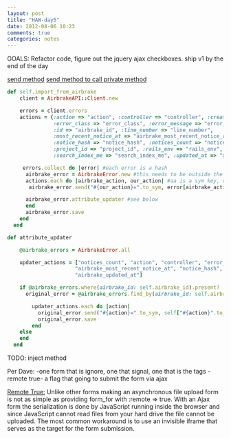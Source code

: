 ```yaml
---
layout: post
title: "HAW-day5"
date: 2012-08-06 10:23
comments: true
categories: notes
---
```


GOALS:
Refactor code, figure out the jquery ajax checkboxes.
ship v1 by the end of the day


[send method](http://khelll.com/blog/ruby/ruby-dynamic-method-calling/)
[send method to call private method](http://philcrissman.com/2009/06/26/rubys-objectsend-can-call-private-and-protected-methods/)

```ruby Code that finally worked...
def self.import_from_airbrake
    client = AirbrakeAPI::Client.new

    errors = client.errors
    actions = {:action => "action", :controller => "controller", :created_at => "airbrake_created_at", 
               :error_class => "error_class", :error_message => "error_message", :file => "file",
               :id => "airbrake_id", :line_number => "line_number", 
               :most_recent_notice_at => "airbrake_most_recent_notice_at", 
               :notice_hash => "notice_hash", :notices_count => "notices_count", 
               :project_id => "project_id", :rails_env => "rails_env", :resolved => "airbrake_resolved",
               :search_index_me => "search_index_me", :updated_at => "airbrake_updated_at"}

     errors.collect do |error| #each error is a hash
      airbrake_error = AirbrakeError.new #this needs to be outside the following loop or it will create a new object during every loop...
      actions.each do |airbrake_action, our_action| #aa is a sym key, oa is a string value
       airbrake_error.send("#{our_action}=".to_sym, error[airbrake_action])# SEND method here

      airbrake_error.attribute_updater #see below
      end
      airbrake_error.save
    end
  end
```
```ruby Other use of send...
def attribute_updater

    @airbrake_errors = AirbrakeError.all

    updater_actions = ["notices_count", "action", "controller", "error_class", "file", "line_number",
                      "airbrake_most_recent_notice_at", "notice_hash", "airbrake_resolved", 
                      "airbrake_updated_at"]

    if @airbrake_errors.where(airbrake_id: self.airbrake_id).present?
      original_error = @airbrake_errors.find_by(airbrake_id: self.airbrake_id)

        updater_actions.each do |action|
          original_error.send("#{action}=".to_sym, self["#{action}".to_sym])
          original_error.save
        end
    else     
    end
  end
```

TODO: 
inject method


Per Dave:
-one form that is ignore, one that signal, one that is the tags
-remote true- a flag that going to submit the form via ajax


[Remote True:](http://guides.rubyonrails.org/form_helpers.html)
Unlike other forms making an asynchronous file upload form is not as simple as providing form_for with :remote => true. With an Ajax form the serialization is done by JavaScript running inside the browser and since JavaScript cannot read files from your hard drive the file cannot be uploaded. The most common workaround is to use an invisible iframe that serves as the target for the form submission.


